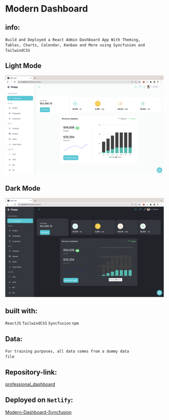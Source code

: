 # Modern Dashboard

## info:
<code>Build and Deployed a React Admin Dashboard App With Theming, Tables, Charts, Calendar, Kanban and More using Syncfusion and TailwindCSS</code>

## Light Mode
![Screenshot Ecommerce_Light](src/data/modern-dashboard-light.png "Ecommerce Light")

## Dark Mode
![Screenshot Ecommerce_Dark](src/data/modern-dashboard-dark.png "Ecommerce Dark")

## built with:
<code>ReactJS</code>
<code>TailwindCSS</code>
<code>Syncfusion</code>
<code>npm</code>

## Data:
<code>For training purposes, all data comes from a dummy data file</code>

## Repository-link:
[professional_dashboard](https://github.com/Borkkris/professional_Dashboard)

## Deployed on <code>Netlify</code>:
[Modern-Dashboard-Syncfusion](https://modern-dashboard-syncfusion.netlify.app)
